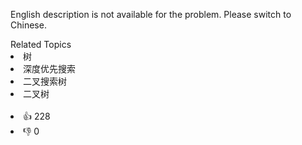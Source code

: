 <p>English description is not available for the problem. Please switch to Chinese.</p>
<div><div>Related Topics</div><div><li>树</li><li>深度优先搜索</li><li>二叉搜索树</li><li>二叉树</li></div></div><br><div><li>👍 228</li><li>👎 0</li></div>